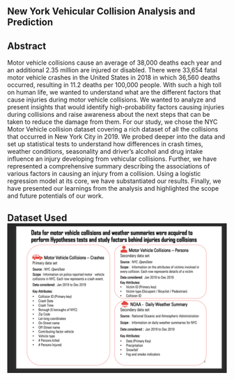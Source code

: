   ## New York Vehicular Collision Analysis and Prediction

## Abstract

Motor vehicle collisions cause an average of 38,000 deaths each year and an additional 2.35 million are injured or disabled. There were 33,654 fatal motor vehicle crashes in the United States in 2018 in which 36,560 deaths occurred, resulting in 11.2 deaths per 100,000 people. With such a high toll on human life, we wanted to understand what are the different factors that cause injuries during motor vehicle collisions. We wanted to analyze and present insights that would identify high-probability factors causing injuries during collisions and raise awareness about the next steps that can be taken to reduce the damage from them. For our study, we chose the NYC Motor Vehicle collision dataset covering a rich dataset of all the collisions that occurred in New York City in 2019. We probed deeper into the data and set up statistical tests to understand how differences in crash times, weather conditions, seasonality and driver’s alcohol and drug intake influence an injury developing from vehicular collisions. Further, we have represented a comprehensive summary describing the associations of various factors in causing an injury from a collision. Using a logistic regression model at its core, we have substantiated our results. Finally, we have presented our learnings from the analysis and highlighted the scope and future potentials of our work.

## Dataset Used ![title](img/data_screenshot.png)
